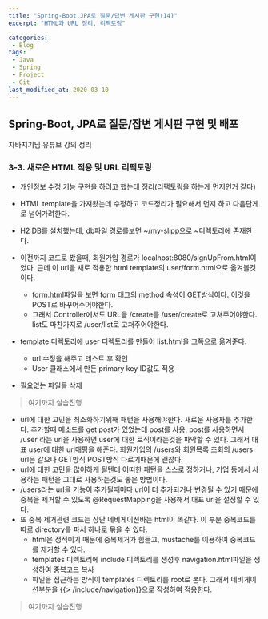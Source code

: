 ```yaml
---
title: "Spring-Boot,JPA로 질문/답변 게시판 구현(14)"
excerpt: "HTML과 URL 정리, 리팩토링"

categories:
 - Blog
tags:
 - Java
 - Spring
 - Project
 - Git
last_modified_at: 2020-03-10
---
```




## Spring-Boot, JPA로 질문/잡변 게시판 구현 및 배포

자바지기님 유튜브 강의 정리

### 3-3. 새로운 HTML 적용 및 URL 리팩토링

* 개인정보 수정 기능 구현을 하려고 했는데 정리(리팩토링을 하는게 먼저인거 같다)
* HTML template을 가져왔는데 수정하고 코드정리가 필요해서 먼저 하고 다음단게로 넘어가려한다.



* H2 DB를 설치했는데, db파일 경로를보면 ~/my-slipp으로 ~디렉토리에 존재한다.
* 이전까지 코드로 봤을때, 회원가입 경로가 localhost:8080/signUpFrom.html이었다. 근데 이 url을 새로 적용한 html template의 user/form.html으로 옮겨볼것이다.
  * form.html파일을 보면 form 태그의 method 속성이 GET방식이다. 이것을 POST로 바꾸어주어야한다.
  * 그래서 Controller에서도 URL을 /create를 /user/create로 고쳐주어야한다. list도 마찬가지로 /user/list로 고쳐주어야한다.
* template 디렉토리에 user 디렉토리를 만들어 list.html을 그쪽으로 옮겨준다.
  * url 수정을 해주고 테스트 후 확인
  * User 클래스에서 만든 primary key ID값도 적용
* 필요없는 파일들 삭제

> 여기까지 실습진행

* url에 대한 고민을 최소화하기위해 패턴을 사용해야한다. 새로운 사용자를 추가한다. 추가할때 메소드를 get post가 있었는데 post를 사용, post를 사용하면서 /user 라는 url을 사용하면 user에 대한 로직이라는것을 파악할 수 있다. 그래서 대표 user에 대한 url매핑을 해준다. 회원가입의 /users와 회원목록 조회의 /users url은 같으나 GET방식 POST방식 다르기때문에 괜찮다.
* url에 대한 고민을 많이하게 될텐데 어떠한 패턴을 스스로 정하거나, 기업 등에서 사용하는 패턴을 그대로 사용하는것도 좋은 방법이다.
* /users라는 url을 기능이 추가될때마다 url이 더 추가되거나 변경될 수 있기 때문에 중복을 제거할 수 있도록 @RequestMapping을 사용해서 대표 url을 설정할 수 있다.
* 또 중복 제거관련 코드는 상단 네비게이션바는 html이 똑같다.  이 부분 중복코드를 따로 directory를 파서 하나로 묶을 수 있다.
  * html은 정적이기 때문에 중복제거가 힘들고, mustache를 이용하여 중복코드를 제거할 수 있다.
  * templates 디렉토리에 include 디렉토리를 생성후 navigation.html파일을 생성하여 중복코드 복사
  * 파일을 접근하는 방식이 templates 디렉토리를 root로 본다. 그래서 네비게이션부분을 {{> /include/navigation}}으로 작성하여 적용한다.

> 여기까지 실습진행